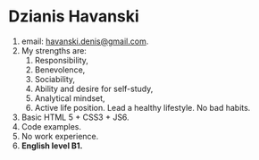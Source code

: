 # **Dzianis Havanski**

1. email: havanski.denis@gmail.com.
2. My strengths are:
    1. Responsibility, 
    2. Benevolence, 
    3. Sociability, 
    4. Ability and desire for self-study, 
    5. Analytical mindset, 
    6. Active life position. Lead a healthy lifestyle. No bad habits.
3. Basic HTML 5 + CSS3 + JS6.
4. Code examples.
5. No work experience.
6. **English level B1.**
